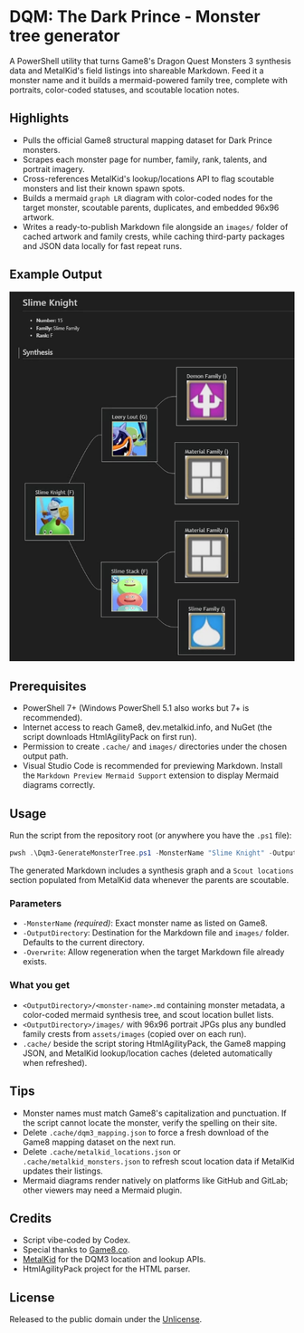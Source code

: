 # DQM: The Dark Prince - Monster tree generator

A PowerShell utility that turns Game8's Dragon Quest Monsters 3 synthesis data and MetalKid's field listings into shareable Markdown. Feed it a monster name and it builds a mermaid-powered family tree, complete with portraits, color-coded statuses, and scoutable location notes.

## Highlights

- Pulls the official Game8 structural mapping dataset for Dark Prince monsters.
- Scrapes each monster page for number, family, rank, talents, and portrait imagery.
- Cross-references MetalKid's lookup/locations API to flag scoutable monsters and list their known spawn spots.
- Builds a mermaid `graph LR` diagram with color-coded nodes for the target monster, scoutable parents, duplicates, and embedded 96x96 artwork.
- Writes a ready-to-publish Markdown file alongside an `images/` folder of cached artwork and family crests, while caching third-party packages and JSON data locally for fast repeat runs.

## Example Output

![Example](assets/example.png)

## Prerequisites

- PowerShell 7+ (Windows PowerShell 5.1 also works but 7+ is recommended).
- Internet access to reach Game8, dev.metalkid.info, and NuGet (the script downloads HtmlAgilityPack on first run).
- Permission to create `.cache/` and `images/` directories under the chosen output path.
- Visual Studio Code is recommended for previewing Markdown. Install the `Markdown Preview Mermaid Support` extension to display Mermaid diagrams correctly.

## Usage

Run the script from the repository root (or anywhere you have the `.ps1` file):

```powershell
pwsh .\Dqm3-GenerateMonsterTree.ps1 -MonsterName "Slime Knight" -OutputDirectory .\output -Overwrite
```

The generated Markdown includes a synthesis graph and a `Scout locations` section populated from MetalKid data whenever the parents are scoutable.

### Parameters

- `-MonsterName` *(required)*: Exact monster name as listed on Game8.
- `-OutputDirectory`: Destination for the Markdown file and `images/` folder. Defaults to the current directory.
- `-Overwrite`: Allow regeneration when the target Markdown file already exists.

### What you get

- `<OutputDirectory>/<monster-name>.md` containing monster metadata, a color-coded mermaid synthesis tree, and scout location bullet lists.
- `<OutputDirectory>/images/` with 96x96 portrait JPGs plus any bundled family crests from `assets/images` (copied over on each run).
- `.cache/` beside the script storing HtmlAgilityPack, the Game8 mapping JSON, and MetalKid lookup/location caches (deleted automatically when refreshed).

## Tips

- Monster names must match Game8's capitalization and punctuation. If the script cannot locate the monster, verify the spelling on their site.
- Delete `.cache/dqm3_mapping.json` to force a fresh download of the Game8 mapping dataset on the next run.
- Delete `.cache/metalkid_locations.json` or `.cache/metalkid_monsters.json` to refresh scout location data if MetalKid updates their listings.
- Mermaid diagrams render natively on platforms like GitHub and GitLab; other viewers may need a Mermaid plugin.

## Credits

- Script vibe-coded by Codex.
- Special thanks to [Game8.co](https://game8.co/games/DQM-Dark-Prince).
- [MetalKid](https://dev.metalkid.info/) for the DQM3 location and lookup APIs.
- HtmlAgilityPack project for the HTML parser.

## License

Released to the public domain under the [Unlicense](LICENSE).

